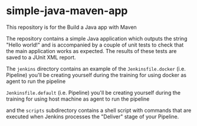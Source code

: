 # simple-java-maven-app

This repository is for the
Build a Java app with Maven


The repository contains a simple Java application which outputs the string
"Hello world!" and is accompanied by a couple of unit tests to check that the
main application works as expected. The results of these tests are saved to a
JUnit XML report.

The `jenkins` directory contains an example of the 
`Jenkinsfile.docker` (i.e. Pipeline) you'll be creating yourself during the training for using docker as agent to run the pipeline 

`Jenkinsfile.default` (i.e. Pipeline) you'll be creating yourself during the training for using host machine as agent to run the pipeline

and the `scripts` subdirectory contains a shell script with commands that are executed when Jenkins processes
the "Deliver" stage of your Pipeline.


